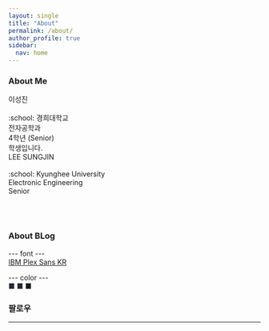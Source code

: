 ```yaml
---
layout: single
title: "About"
permalink: /about/
author_profile: true
sidebar:
  nav: home
---
```


### About Me

<div class = "div1" markdown="1">
이성진<br><br>
:school: 경희대학교<br>
전자공학과<br>
4학년 (Senior)<br>
학생입니다.
</div>

<div class = "div2" markdown="1">
LEE SUNGJIN<br><br>
:school: Kyunghee University<br>
Electronic Engineering<br>
Senior<br>
</div>

<br><br>

### About BLog

--- font ---<br>
[IBM Plex Sans KR](https://fonts.google.com/specimen/IBM+Plex+Sans+KR)

--- color ---<br>
<span style="color:#252A34">■</span>
<span style="color:#252A34">■</span>
■

### 팔로우

---